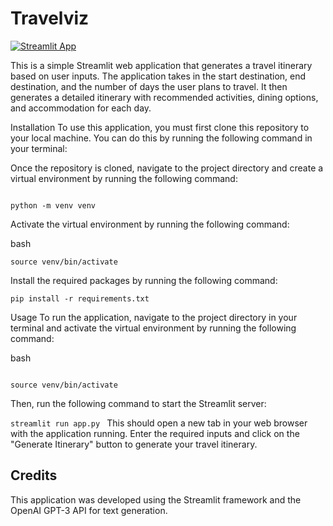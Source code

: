 # Travelviz
[![Streamlit App](https://static.streamlit.io/badges/streamlit_badge_black_white.svg)](https://travelwiz.streamlit.app/)

This is a simple Streamlit web application that generates a travel itinerary based on user inputs. The application takes in the start destination, end destination, and the number of days the user plans to travel. It then generates a detailed itinerary with recommended activities, dining options, and accommodation for each day.

Installation
To use this application, you must first clone this repository to your local machine. You can do this by running the following command in your terminal:



Once the repository is cloned, navigate to the project directory and create a virtual environment by running the following command:

```

python -m venv venv

```
Activate the virtual environment by running the following command:

bash
```
source venv/bin/activate
```
Install the required packages by running the following command:

```
pip install -r requirements.txt

```
Usage
To run the application, navigate to the project directory in your terminal and activate the virtual environment by running the following command:

bash
```

source venv/bin/activate

```
Then, run the following command to start the Streamlit server:

```streamlit run app.py ```
This should open a new tab in your web browser with the application running. Enter the required inputs and click on the "Generate Itinerary" button to generate your travel itinerary.

## Credits
This application was developed using the Streamlit framework and the OpenAI GPT-3 API for text generation.
